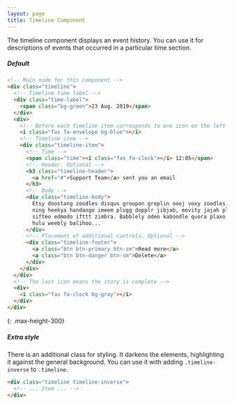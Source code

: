 ```yaml
---
layout: page
title: Timeline Component
---
```


The timeline component displays an event history.
You can use it for descriptions of events that occurred in a particular time section.

##### Default

```html
<!-- Main node for this component -->
<div class="timeline">
  <!-- Timeline time label -->
  <div class="time-label">
    <span class="bg-green">23 Aug. 2019</span>
  </div>
  <div>
    <!-- Before each timeline item corresponds to one icon on the left scale -->
    <i class="fas fa-envelope bg-blue"></i>
    <!-- Timeline item -->
    <div class="timeline-item">
      <!-- Time -->
      <span class="time"><i class="fas fa-clock"></i> 12:05</span>
      <!-- Header. Optional -->
      <h3 class="timeline-header">
        <a href="#">Support Team</a> sent you an email
      </h3>
      <!-- Body -->
      <div class="timeline-body">
        Etsy doostang zoodles disqus groupon greplin oooj voxy zoodles, weebly
        ning heekya handango imeem plugg dopplr jibjab, movity jajah plickers
        sifteo edmodo ifttt zimbra. Babblely odeo kaboodle quora plaxo ideeli
        hulu weebly balihoo...
      </div>
      <!-- Placement of additional controls. Optional -->
      <div class="timeline-footer">
        <a class="btn btn-primary btn-sm">Read more</a>
        <a class="btn btn-danger btn-sm">Delete</a>
      </div>
    </div>
  </div>
  <!-- The last icon means the story is complete -->
  <div>
    <i class="fas fa-clock bg-gray"></i>
  </div>
</div>
```

{: .max-height-300}

##### Extra style

There is an additional class for styling.
It darkens the elements, highlighting it against the general background.
You can use it with adding `.timeline-inverse` to `.timeline`.

```html
<div class="timeline timeline-inverse">
  <!-- ... Item ... -->
</div>
```
